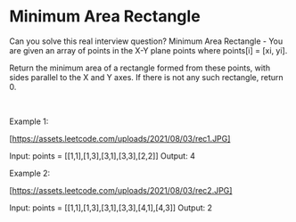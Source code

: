 # Minimum Area Rectangle

Can you solve this real interview question? Minimum Area Rectangle - You are given an array of points in the X-Y plane points where points[i] = [xi, yi].

Return the minimum area of a rectangle formed from these points, with sides parallel to the X and Y axes. If there is not any such rectangle, return 0.

 

Example 1:

[https://assets.leetcode.com/uploads/2021/08/03/rec1.JPG]


Input: points = [[1,1],[1,3],[3,1],[3,3],[2,2]]
Output: 4


Example 2:

[https://assets.leetcode.com/uploads/2021/08/03/rec2.JPG]


Input: points = [[1,1],[1,3],[3,1],[3,3],[4,1],[4,3]]
Output: 2